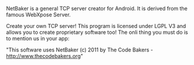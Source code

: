 NetBaker is a general TCP server creator for Android. It is derived from the famous WebXpose Server.

Create your own TCP server! This program is licensed under LGPL V3 and allows you to create proprietary software too! The onli thing you must do is to mention us in your app:

"This software uses NetBaker (c) 2011 by The Code Bakers - http://www.thecodebakers.org"
